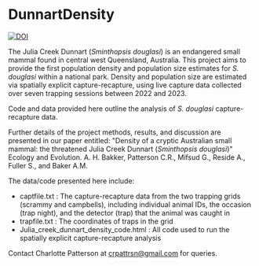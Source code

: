 # DunnartDensity

<a href="https://zenodo.org/badge/latestdoi/618279716"><img src="https://zenodo.org/badge/618279716.svg" alt="DOI"></a>

The Julia Creek Dunnart (_Sminthopsis douglasi_) is an endangered small mammal found in central west Queensland, Australia. This project aims to provide the first population density and population size estimates for _S. douglasi_ within a national park. Density and population size are estimated via spatially explicit capture-recapture, using live capture data collected over seven trapping sessions between 2022 and 2023.  

Code and data provided here outline the analysis of _S. douglasi_ capture-recapture data. 

Further details of the project methods, results, and discussion are presented in our paper entitled: "Density of a cryptic Australian small mammal: the threatened Julia Creek Dunnart (_Sminthopsis douglasi_)" Ecology and Evolution. A. H. Bakker, Patterson C.R., Mifsud G., Reside A., Fuller S., and Baker A.M.

The data/code presented here include:
- captfile.txt : The capture-recapture data from the two trapping grids (scrammy and campbells), including individual animal IDs, the occasion (trap night), and the detector (trap) that the animal was caught in
- trapfile.txt : The coordinates of traps in the grid
- Julia_creek_dunnart_density_code.html : All code used to run the spatially explicit capture-recapture analysis

Contact Charlotte Patterson at crpattrsn@gmail.com for queries.
